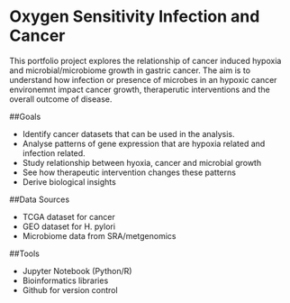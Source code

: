 # Oxygen Sensitivity Infection and Cancer
 
This portfolio project explores the relationship of cancer induced hypoxia and microbial/microbiome growth in gastric cancer. The aim is to understand how infection or presence of microbes in an hypoxic cancer environemnt impact cancer growth, theraperutic interventions and the overall outcome of disease.

##Goals

- Identify cancer datasets that can be used in the analysis.
- Analyse patterns of gene expression that are hypoxia related and infection related.
- Study relationship between hyoxia, cancer and microbial growth
- See how therapeutic intervention changes these patterns
- Derive biological insights

##Data Sources
- TCGA dataset for cancer
- GEO dataset for H. pylori
- Microbiome data from SRA/metgenomics

##Tools
- Jupyter Notebook (Python/R)
- Bioinformatics libraries
- Github for version control
